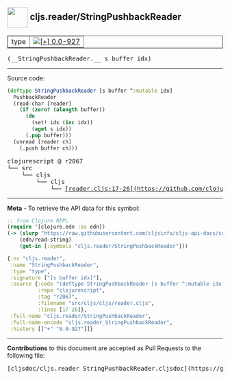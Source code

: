 ## <img width="48px" valign="middle" src="http://i.imgur.com/Hi20huC.png"> cljs.reader/StringPushbackReader

 <table border="1">
<tr>

<td>type</td>
<td><a href="https://github.com/cljsinfo/cljs-api-docs/tree/0.0-927"><img valign="middle" alt="[+] 0.0-927" src="https://img.shields.io/badge/+-0.0--927-lightgrey.svg"></a> </td>
</tr>
</table>

 <samp>
(__StringPushbackReader.__ s buffer idx)<br>
</samp>

---





Source code:

```clj
(deftype StringPushbackReader [s buffer ^:mutable idx]
  PushbackReader
  (read-char [reader]
    (if (zero? (alength buffer))
      (do
        (set! idx (inc idx))
        (aget s idx))
      (.pop buffer)))
  (unread [reader ch]
    (.push buffer ch)))
```

 <pre>
clojurescript @ r2067
└── src
    └── cljs
        └── cljs
            └── <ins>[reader.cljs:17-26](https://github.com/clojure/clojurescript/blob/r2067/src/cljs/cljs/reader.cljs#L17-L26)</ins>
</pre>


---

__Meta__ - To retrieve the API data for this symbol:

```clj
;; from Clojure REPL
(require '[clojure.edn :as edn])
(-> (slurp "https://raw.githubusercontent.com/cljsinfo/cljs-api-docs/catalog/cljs-api.edn")
    (edn/read-string)
    (get-in [:symbols "cljs.reader/StringPushbackReader"]))
```

```clj
{:ns "cljs.reader",
 :name "StringPushbackReader",
 :type "type",
 :signature ["[s buffer idx]"],
 :source {:code "(deftype StringPushbackReader [s buffer ^:mutable idx]\n  PushbackReader\n  (read-char [reader]\n    (if (zero? (alength buffer))\n      (do\n        (set! idx (inc idx))\n        (aget s idx))\n      (.pop buffer)))\n  (unread [reader ch]\n    (.push buffer ch)))",
          :repo "clojurescript",
          :tag "r2067",
          :filename "src/cljs/cljs/reader.cljs",
          :lines [17 26]},
 :full-name "cljs.reader/StringPushbackReader",
 :full-name-encode "cljs.reader_StringPushbackReader",
 :history [["+" "0.0-927"]]}

```

---

__Contributions__ to this document are accepted as Pull Requests to the following file:

 <pre>
[cljsdoc/cljs.reader_StringPushbackReader.cljsdoc](https://github.com/cljsinfo/cljs-api-docs/blob/master/cljsdoc/cljs.reader_StringPushbackReader.cljsdoc)
</pre>

